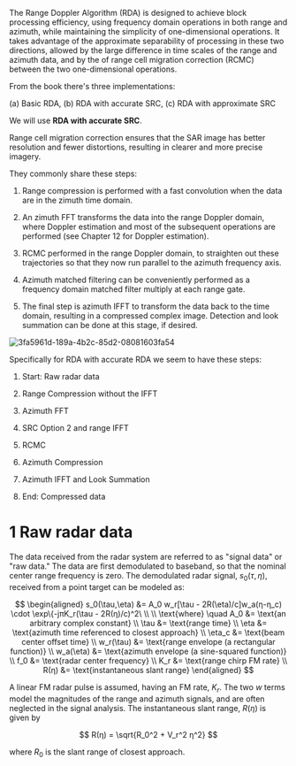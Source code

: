 The Range Doppler Algorithm (RDA) is designed to achieve block processing efficiency, using frequency domain operations in both range and azimuth, while maintaining the simplicity of one-dimensional operations. It takes advantage of the approximate separability of processing in these two directions, allowed by the large difference in time scales of the range and azimuth data, and by the of range cell migration correction (RCMC) between the two one-dimensional operations.

From the book there's three implementations:

(a) Basic RDA, (b) RDA with accurate SRC, (c) RDA with approximate SRC

We will use **RDA with accurate SRC**.

Range cell migration correction ensures that the SAR image has better resolution and fewer distortions, resulting in clearer and more precise imagery.

They commonly share these steps:

1. Range compression is performed with a fast convolution when the data are in the zimuth time domain.

2. An zimuth FFT transforms the data into the range Doppler domain, where Doppler estimation and most of the subsequent operations are performed (see Chapter 12 for Doppler estimation).

3. RCMC performed in the range Doppler domain, to straighten out these trajectories so that they now run parallel to the azimuth frequency axis.

4. Azimuth matched filtering can be conveniently performed as a frequency domain matched filter multiply at each range gate.

5. The final step is azimuth IFFT to transform the data back to the time domain, resulting in a compressed complex image. Detection and look summation can be done at this stage, if desired.
   
   

![3fa5961d-189a-4b2c-85d2-08081603fa54](file:///C:/Users/vital/Pictures/Typedown/3fa5961d-189a-4b2c-85d2-08081603fa54.png)



Specifically for RDA with accurate RDA we seem to have these steps:

1) Start: Raw radar data

2) Range Compression without the IFFT

3) Azimuth FFT

4) SRC Option 2 and range IFFT

5) RCMC

6) Azimuth Compression

7) Azimuth IFFT and Look Summation

8) End: Compressed data
   
   

# 1  Raw radar data

The data received from the radar system are referred to as "signal data" or "raw data." The data are first demodulated to baseband, so that the nominal center range frequency is zero. The demodulated radar signal, $s_0(\tau,η)$, received from a point target can be modeled as:

$$
\begin{aligned}
        s_0(\tau,\eta) &= A_0 w_r[\tau - 2R(\eta)/c]w_a(η-η_c) \cdot \exp\{-jπK_r(\tau - 2R(η)/c)^2\ \\
\\
\text{where} \quad A_0 &= \text{an arbitrary complex constant} \\
                  \tau &= \text{range time} \\
                  \eta &= \text{azimuth time referenced to closest approach} \\
                \eta_c &= \text{beam center offset time} \\
             w_r(\tau) &= \text{range envelope (a rectangular function)} \\
             w_a(\eta) &= \text{azimuth envelope (a sine-squared function)} \\
                   f_0 &= \text{radar center frequency} \\
                   K_r &= \text{range chirp FM rate} \\
                  R(η) &= \text{instantaneous slant range}
\end{aligned}
$$

A linear FM radar pulse is assumed, having an FM rate, $K_r$. The two $w$ terms model the magnitudes of the range and azimuth signals, and are often neglected in the signal analysis. The instantaneous slant range, $R(η)$ is given by 

$$
R(η) = \sqrt{R_0^2 + V_r^2 η^2}
$$

where $R_0$ is the slant range of closest approach.
